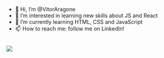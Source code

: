 - 👋 Hi, I’m @VitorAragone
- 👀 I’m interested in learning new skills about JS and React
- 🌱 I’m currently learning HTML, CSS and JavaScript
- 📫 How to reach me: follow me on LinkedIn!


<div>
  	<img src="https://img.shields.io/badge/HTML5-E34F26?style=for-the-badge&logo=html5&logoColor=white" alt="">
    <img src="https://img.shields.io/badge/CSS3-1572B6?style=for-the-badge&logo=css3&logoColor=white" alt="">
    <img src=" https://img.shields.io/badge/JavaScript-323330?style=for-the-badge&logo=javascript&logoColor=F7DF1E" alt="">
 
<div> 
 <a href="https://www.linkedin.com/in/vitor-aragone-64aa20188/" target="_blank"><img src="https://img.shields.io/badge/-LinkedIn-%230077B5?style=for-the-badge&logo=linkedin&logoColor=white" target="_blank"></a> 
</div>
<!---
VitorAragone/VitorAragone is a ✨ special ✨ repository because its `README.md` (this file) appears on your GitHub profile.
You can click the Preview link to take a look at your changes.
--->
